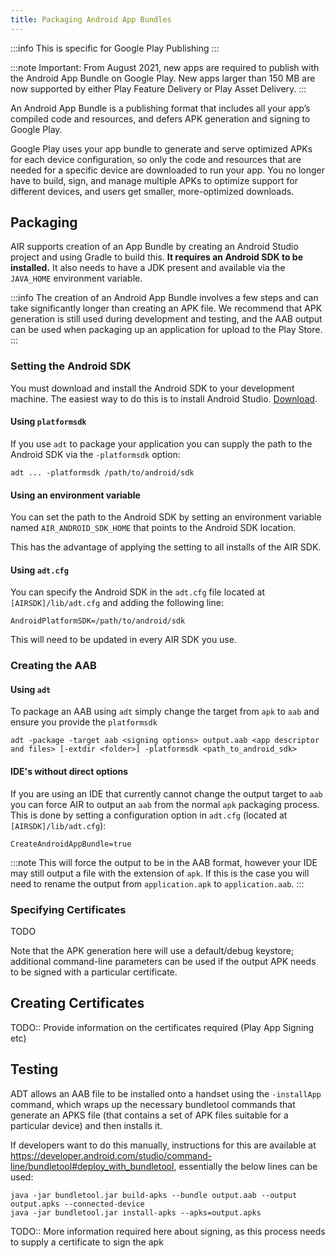 ```yaml
---
title: Packaging Android App Bundles
---
```


:::info
This is specific for Google Play Publishing
:::

:::note
Important: From August 2021, new apps are required to publish with the Android App Bundle on Google Play. New apps larger than 150 MB are now supported by either Play Feature Delivery or Play Asset Delivery.
:::

An Android App Bundle is a publishing format that includes all your app’s compiled code and resources, and defers APK generation and signing to Google Play.

Google Play uses your app bundle to generate and serve optimized APKs for each device configuration, so only the code and resources that are needed for a specific device are downloaded to run your app. You no longer have to build, sign, and manage multiple APKs to optimize support for different devices, and users get smaller, more-optimized downloads.

## Packaging

AIR supports creation of an App Bundle by creating an Android Studio project and using Gradle to build this. **It requires an Android SDK to be installed.** It also needs to have a JDK present and available via the `JAVA_HOME` environment variable.

:::info
The creation of an Android App Bundle involves a few steps and can take significantly longer than creating an APK file. We recommend that APK generation is still used during development and testing, and the AAB output can be used when packaging up an application for upload to the Play Store.
:::

### Setting the Android SDK

You must download and install the Android SDK to your development machine. The easiest way to do this is to install Android Studio. [Download](https://developer.android.com/studio).

#### Using `platformsdk`

If you use `adt` to package your application you can supply the path to the Android SDK via the `-platformsdk` option:

```
adt ... -platformsdk /path/to/android/sdk
```

#### Using an environment variable

You can set the path to the Android SDK by setting an environment variable named `AIR_ANDROID_SDK_HOME` that points to the Android SDK location.

This has the advantage of applying the setting to all installs of the AIR SDK.

#### Using `adt.cfg`

You can specify the Android SDK in the `adt.cfg` file located at `[AIRSDK]/lib/adt.cfg` and adding the following line:

```
AndroidPlatformSDK=/path/to/android/sdk
```

This will need to be updated in every AIR SDK you use.

### Creating the AAB

#### Using `adt`

To package an AAB using `adt` simply change the target from `apk` to `aab` and ensure you provide the `platformsdk`

```
adt -package -target aab <signing options> output.aab <app descriptor and files> [-extdir <folder>] -platformsdk <path_to_android_sdk>
```

#### IDE's without direct options

If you are using an IDE that currently cannot change the output target to `aab` you can force AIR to output an `aab` from the normal `apk` packaging process. This is done by setting a configuration option in `adt.cfg` (located at `[AIRSDK]/lib/adt.cfg`):

```
CreateAndroidAppBundle=true
```

:::note
This will force the output to be in the AAB format, however your IDE may still output a file with the extension of `apk`. If this is the case you will need to rename the output from `application.apk` to `application.aab`.
:::

### Specifying Certificates

TODO

Note that the APK generation here will use a default/debug keystore; additional command-line parameters
can be used if the output APK needs to be signed with a particular certificate.

## Creating Certificates

TODO:: Provide information on the certificates required (Play App Signing etc)

## Testing

ADT allows an AAB file to be installed onto a handset using the `-installApp` command, which wraps up the necessary bundletool commands that generate an APKS file (that contains a set of APK files suitable for a particular device) and then installs it.

If developers want to do this manually, instructions for this are available at https://developer.android.com/studio/command-line/bundletool#deploy_with_bundletool, essentially the below lines can be used:

```
java -jar bundletool.jar build-apks --bundle output.aab --output output.apks --connected-device
java -jar bundletool.jar install-apks --apks=output.apks
```

TODO:: More information required here about signing, as this process needs to supply a certificate to sign the apk
